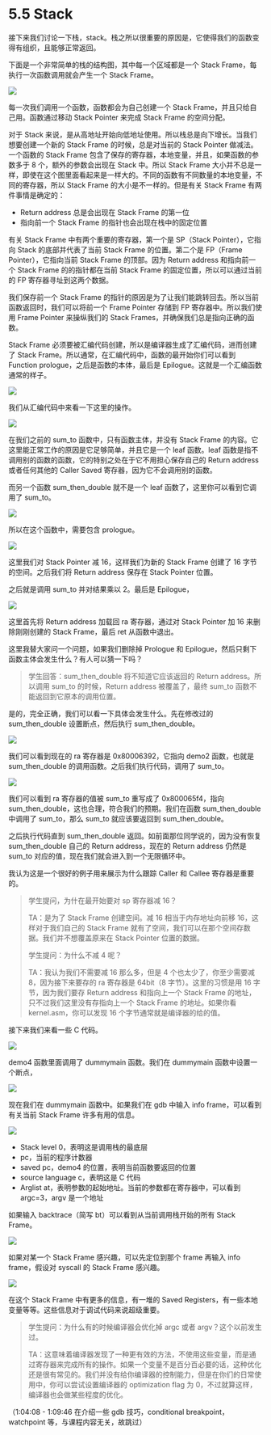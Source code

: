 # 5.5 Stack

接下来我们讨论一下栈，stack。栈之所以很重要的原因是，它使得我们的函数变得有组织，且能够正常返回。

下面是一个非常简单的栈的结构图，其中每一个区域都是一个 Stack Frame，每执行一次函数调用就会产生一个 Stack Frame。

![](<../assets/image (867).png>)

每一次我们调用一个函数，函数都会为自己创建一个 Stack Frame，并且只给自己用。函数通过移动 Stack Pointer 来完成 Stack Frame 的空间分配。

对于 Stack 来说，是从高地址开始向低地址使用。所以栈总是向下增长。当我们想要创建一个新的 Stack Frame 的时候，总是对当前的 Stack Pointer 做减法。一个函数的 Stack Frame 包含了保存的寄存器，本地变量，并且，如果函数的参数多于 8 个，额外的参数会出现在 Stack 中。所以 Stack Frame 大小并不总是一样，即使在这个图里面看起来是一样大的。不同的函数有不同数量的本地变量，不同的寄存器，所以 Stack Frame 的大小是不一样的。但是有关 Stack Frame 有两件事情是确定的：

- Return address 总是会出现在 Stack Frame 的第一位
- 指向前一个 Stack Frame 的指针也会出现在栈中的固定位置

有关 Stack Frame 中有两个重要的寄存器，第一个是 SP（Stack Pointer），它指向 Stack 的底部并代表了当前 Stack Frame 的位置。第二个是 FP（Frame Pointer），它指向当前 Stack Frame 的顶部。因为 Return address 和指向前一个 Stack Frame 的的指针都在当前 Stack Frame 的固定位置，所以可以通过当前的 FP 寄存器寻址到这两个数据。

我们保存前一个 Stack Frame 的指针的原因是为了让我们能跳转回去。所以当前函数返回时，我们可以将前一个 Frame Pointer 存储到 FP 寄存器中。所以我们使用 Frame Pointer 来操纵我们的 Stack Frames，并确保我们总是指向正确的函数。

Stack Frame 必须要被汇编代码创建，所以是编译器生成了汇编代码，进而创建了 Stack Frame。所以通常，在汇编代码中，函数的最开始你们可以看到 Function prologue，之后是函数的本体，最后是 Epilogue。这就是一个汇编函数通常的样子。

![](<../assets/image (708).png>)

我们从汇编代码中来看一下这里的操作。

![](<../assets/image (827).png>)

在我们之前的 sum_to 函数中，只有函数主体，并没有 Stack Frame 的内容。它这里能正常工作的原因是它足够简单，并且它是一个 leaf 函数。leaf 函数是指不调用别的函数的函数，它的特别之处在于它不用担心保存自己的 Return address 或者任何其他的 Caller Saved 寄存器，因为它不会调用别的函数。

而另一个函数 sum_then_double 就不是一个 leaf 函数了，这里你可以看到它调用了 sum_to。

![](<../assets/image (843).png>)

所以在这个函数中，需要包含 prologue。

![](<../assets/image (682).png>)

这里我们对 Stack Pointer 减 16，这样我们为新的 Stack Frame 创建了 16 字节的空间。之后我们将 Return address 保存在 Stack Pointer 位置。

之后就是调用 sum_to 并对结果乘以 2。最后是 Epilogue，

![](<../assets/image (781).png>)

这里首先将 Return address 加载回 ra 寄存器，通过对 Stack Pointer 加 16 来删除刚刚创建的 Stack Frame，最后 ret 从函数中退出。

这里我替大家问一个问题，如果我们删除掉 Prologue 和 Epilogue，然后只剩下函数主体会发生什么？有人可以猜一下吗？

> 学生回答：sum_then_double 将不知道它应该返回的 Return address。所以调用 sum_to 的时候，Return address 被覆盖了，最终 sum_to 函数不能返回到它原本的调用位置。

是的，完全正确，我们可以看一下具体会发生什么。先在修改过的 sum_then_double 设置断点，然后执行 sum_then_double。

![](<../assets/image (865).png>)

我们可以看到现在的 ra 寄存器是 0x80006392，它指向 demo2 函数，也就是 sum_then_double 的调用函数。之后我们执行代码，调用了 sum_to。

![](<../assets/image (862).png>)

我们可以看到 ra 寄存器的值被 sum_to 重写成了 0x800065f4，指向 sum_then_double，这也合理，符合我们的预期。我们在函数 sum_then_double 中调用了 sum_to，那么 sum_to 就应该要返回到 sum_then_double。

之后执行代码直到 sum_then_double 返回。如前面那位同学说的，因为没有恢复 sum_then_double 自己的 Return address，现在的 Return address 仍然是 sum_to 对应的值，现在我们就会进入到一个无限循环中。

我认为这是一个很好的例子用来展示为什么跟踪 Caller 和 Callee 寄存器是重要的。

> 学生提问，为什在最开始要对 sp 寄存器减 16？
>
> TA：是为了 Stack Frame 创建空间。减 16 相当于内存地址向前移 16，这样对于我们自己的 Stack Frame 就有了空间，我们可以在那个空间存数据。我们并不想覆盖原来在 Stack Pointer 位置的数据。
>
> 学生提问：为什么不减 4 呢？
>
> TA：我认为我们不需要减 16 那么多，但是 4 个也太少了，你至少需要减 8，因为接下来要存的 ra 寄存器是 64bit（8 字节）。这里的习惯是用 16 字节，因为我们要存 Return address 和指向上一个 Stack Frame 的地址，只不过我们这里没有存指向上一个 Stack Frame 的地址。如果你看 kernel.asm，你可以发现 16 个字节通常就是编译器的给的值。

接下来我们来看一些 C 代码。

![](<../assets/image (857).png>)

demo4 函数里面调用了 dummymain 函数。我们在 dummymain 函数中设置一个断点，

![](<../assets/image (809).png>)

现在我们在 dummymain 函数中。如果我们在 gdb 中输入 info frame，可以看到有关当前 Stack Frame 许多有用的信息。

![](<../assets/image (720).png>)

- Stack level 0，表明这是调用栈的最底层
- pc，当前的程序计数器
- saved pc，demo4 的位置，表明当前函数要返回的位置
- source language c，表明这是 C 代码
- Arglist at，表明参数的起始地址。当前的参数都在寄存器中，可以看到 argc=3，argv 是一个地址

如果输入 backtrace（简写 bt）可以看到从当前调用栈开始的所有 Stack Frame。

![](<../assets/image (753).png>)

如果对某一个 Stack Frame 感兴趣，可以先定位到那个 frame 再输入 info frame，假设对 syscall 的 Stack Frame 感兴趣。

![](<../assets/image (789).png>)

在这个 Stack Frame 中有更多的信息，有一堆的 Saved Registers，有一些本地变量等等。这些信息对于调试代码来说超级重要。

> 学生提问：为什么有的时候编译器会优化掉 argc 或者 argv？这个以前发生过。
>
> TA：这意味着编译器发现了一种更有效的方法，不使用这些变量，而是通过寄存器来完成所有的操作。如果一个变量不是百分百必要的话，这种优化还是很有常见的。我们并没有给你编译器的控制能力，但是在你们的日常使用中，你可以尝试设置编译器的 optimization flag 为 0，不过就算这样，编译器也会做某些程度的优化。

（1:04:08 - 1:09:46 在介绍一些 gdb 技巧，conditional breakpoint，watchpoint 等，与课程内容无关，故跳过）
